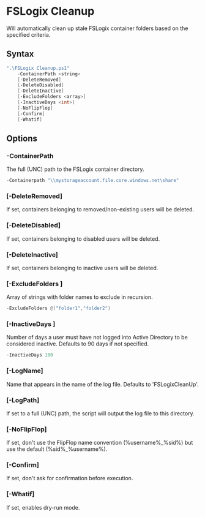 # FSLogix Cleanup

Will automatically clean up stale FSLogix container folders based on the specified criteria.

## Syntax

```powershell
".\FSLogix Cleanup.ps1" 
    -ContainerPath <string>
    [-DeleteRemoved]
    [-DeleteDisabled]
    [-DeleteInactive]
    [-ExcludeFolders <array>]
    [-InactiveDays <int>]
    [-NoFlipFlop]
    [-Confirm]
    [-Whatif]
```

## Options

### -ContainerPath <string>

The full (UNC) path to the FSLogix container directory.

```powershell
-Containerpath "\\mystorageaccount.file.core.windows.net\share"
```

### [-DeleteRemoved]

If set, containers belonging to removed/non-existing users will be deleted.

### [-DeleteDisabled]

If set, containers belonging to disabled users will be deleted.

### [-DeleteInactive]

If set, containers belonging to inactive users will be deleted.

### [-ExcludeFolders <array>]

Array of strings with folder names to exclude in recursion.

```powershell
-ExcludeFolders @("folder1","folder2")
```

### [-InactiveDays <int>]

Number of days a user must have not logged into Active Directory to be considered inactive. Defaults to 90 days if not specified.

```powershell
-InactiveDays 180
```

### [-LogName]

Name that appears in the name of the log file. Defaults to 'FSLogixCleanUp'.

### [-LogPath]

If set to a full (UNC) path, the script will output the log file to this directory.

### [-NoFlipFlop]

If set, don't use the FlipFlop name convention (%username%\_%sid%) but use the default (%sid%\_%username%).

### [-Confirm]

If set, don't ask for confirmation before execution.

### [-Whatif]

If set, enables dry-run mode.
